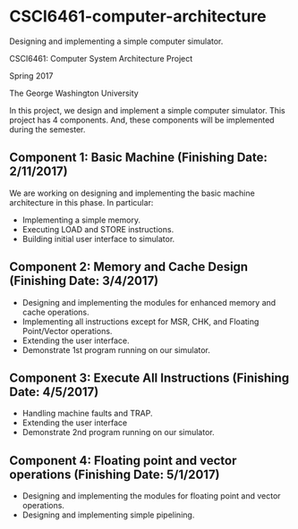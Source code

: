 # CSCI6461-computer-architecture

Designing and implementing a simple computer simulator.

CSCI6461: Computer System Architecture Project

Spring 2017

The George Washington University

In this project, we design and implement a simple computer simulator. This project has 4 components. And, these components will be implemented during the semester.

## Component 1: Basic Machine (Finishing Date: 2/11/2017)

We are working on designing and implementing the basic machine architecture in this phase. In particular:
- Implementing a simple memory.
- Executing LOAD and STORE instructions.
- Building initial user interface to simulator.

## Component 2: Memory and Cache Design (Finishing Date: 3/4/2017)
- Designing and implementing the modules for enhanced memory and cache operations.
- Implementing all instructions except for MSR, CHK, and Floating Point/Vector operations.
- Extending the user interface.
- Demonstrate 1st program running on our simulator.

## Component 3: Execute All Instructions (Finishing Date: 4/5/2017)
- Handling machine faults and TRAP.
- Extending the user interface
- Demonstrate 2nd program running on our simulator.

## Component 4: Floating point and vector operations (Finishing Date: 5/1/2017)
- Designing and implementing the modules for floating point and vector operations.
- Designing and implementing simple pipelining.
